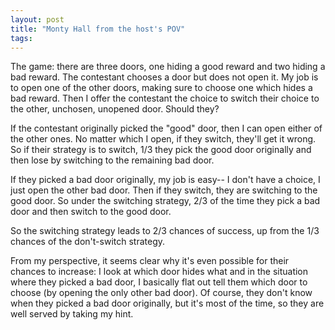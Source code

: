 ```yaml
---
layout: post
title: "Monty Hall from the host's POV"
tags:
---
```


The game: there are three doors, one hiding a good reward and two hiding a bad reward. The contestant chooses a door but does not open it. My job is to open one of the other doors, making sure to choose one which hides a bad reward. Then I offer the contestant the choice to switch their choice to the other, unchosen, unopened door. Should they?

If the contestant originally picked the "good" door, then I can open either of the other ones. No matter which I open, if they switch, they'll get it wrong. So if their strategy is to switch, 1/3 they pick the good door originally and then lose by switching to the remaining bad door.

If they picked a bad door originally, my job is easy-- I don't have a choice, I just open the other bad door. Then if they switch, they are switching to the good door. So under the switching strategy, 2/3 of the time they pick a bad door and then switch to the good door.

So the switching strategy leads to 2/3 chances of success, up from the 1/3 chances of the don't-switch strategy.

From my perspective, it seems clear why it's even possible for their chances to increase: I look at which door hides what and in the situation where they picked a bad door, I basically flat out tell them which door to choose (by opening the only other bad door). Of course, they don't know when they picked a bad door originally, but it's most of the time, so they are well served by taking my hint.